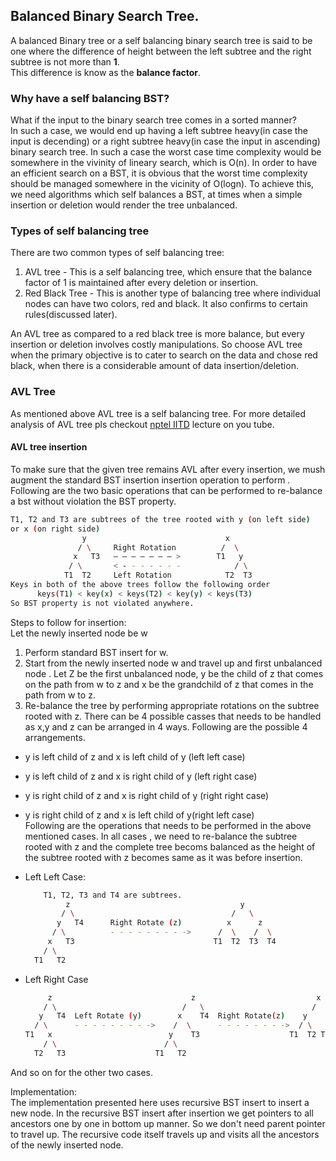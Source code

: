 ## Balanced Binary Search Tree.

A balanced Binary tree or a self balancing binary search tree is said to be one where the difference of height between the left subtree and the right subtree is not more than **1**.  
This difference is know as the **balance factor**.

### Why have a self balancing BST?

What if the input to the binary search tree comes in a sorted manner?  
In such a case, we would end up having a left subtree heavy(in case the input is decending) or a right subtree heavy(in case the input in ascending) binary search tree. In such a case the worst case time complexity would be somewhere in the vivinity of lineary search, which is O(n). In order to have an efficient search on a BST, it is obvious that the worst time complexity should be managed somewhere in the vicinity of O(logn). To achieve this, we need algorithms which self balances a BST, at times when a simple insertion or deletion would render the tree unbalanced.

### Types of self balancing tree

There are two common types of self balancing tree:  
1. AVL tree - This is a self balancing tree, which ensure that the balance factor of 1 is maintained after every deletion or insertion.  
2. Red Black Tree - This is another type of balancing tree where individual nodes can have two colors, red and black. It also confirms to certain rules(discussed later).  

An AVL tree as compared to a red black tree is more balance, but every insertion or deletion involves costly manipulations. So choose AVL tree when the primary objective is to cater to search on the data and chose red black, when there is a considerable amount of data insertion/deletion.  

### AVL Tree

As mentioned above AVL tree is a self balancing tree. For more detailed analysis of AVL tree pls checkout [nptel IITD](https://www.youtube.com/watch?v=TbvhGcf6UJU) lecture on you tube.  

#### AVL tree insertion

To make sure that the given tree remains AVL after every insertion, we mush augment the standard BST insertion insertion operation to perform .  
Following are the two basic operations that can be performed to re-balance a bst without violation the BST property.  
```sh
T1, T2 and T3 are subtrees of the tree rooted with y (on left side) 
or x (on right side)           
                y                               x
               / \     Right Rotation          /  \
              x   T3   – – – – – – – >        T1   y 
             / \       < - - - - - - -            / \
            T1  T2     Left Rotation            T2  T3
Keys in both of the above trees follow the following order 
      keys(T1) < key(x) < keys(T2) < key(y) < keys(T3)
So BST property is not violated anywhere.

```

Steps to follow for insertion:  
Let the newly inserted node be w  
1. Perform standard BST insert for w.  
2. Start from the newly inserted node w and travel up and first unbalanced node . Let Z be the first unbalanced node, y be the child of z that comes on the path from w to z and x be the grandchild of z that comes in the path from w to z.  
3. Re-balance the tree by performing appropriate rotations on the subtree rooted with z. There can be 4 possible casses that needs to be handled as x,y and z can be arranged in 4 ways. Following are the possible 4 arrangements.   
- y is left child of z and x is left child of y (left left case)  
- y is left child of z and x is right child of y (left right case)  
- y is right child of z and x is right child of y (right right case)  
- y is right child of z and x is left child of y(right left case)  
Following are the operations that needs to be performed in the above mentioned cases. In all cases , we need to re-balance the subtree rooted with z and the complete tree becoms balanced as the height of the subtree rooted with z becomes same as it was before insertion.   

- Left Left Case:  
 	```sh
 		T1, T2, T3 and T4 are subtrees.
	         z                                      y 
	        / \                                   /   \
	       y   T4      Right Rotate (z)          x      z
	      / \          - - - - - - - - ->      /  \    /  \ 
	     x   T3                               T1  T2  T3  T4
	    / \
	  T1   T2	
 	```
- Left Right Case
 	```sh
 	     z                               z                           x
	    / \                            /   \                        /  \ 
	   y   T4  Left Rotate (y)        x    T4  Right Rotate(z)    y      z
	  / \      - - - - - - - - ->    /  \      - - - - - - - ->  / \    / \
	T1   x                          y    T3                    T1  T2 T3  T4
	    / \                        / \
	  T2   T3                    T1   T2
 	```
And so on for the other two cases.  

Implementation:  
The implementation presented here uses recursive BST insert to insert a new node. In the recursive BST insert after insertion we get pointers to all ancestors one by one in bottom up manner. So we don't need parent pointer to travel up. The recursive code itself travels up and visits all the ancestors of the newly inserted node.  





